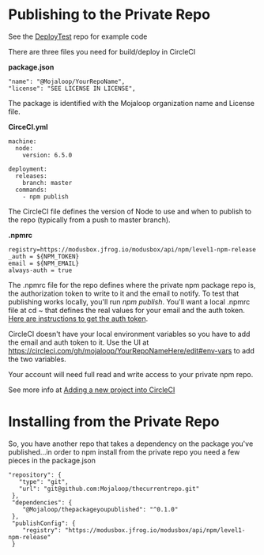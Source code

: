 # Publishing to the Private Repo
See the [DeployTest](https://github.com/mojaloop/deploytest) repo for example code

There are three files you need for build/deploy in CircleCI

**package.json**

    "name": "@Mojaloop/YourRepoName",  
    "license": "SEE LICENSE IN LICENSE",  
  
The package is identified with the Mojaloop organization name and License file.

**CirceCI.yml**

    machine:  
      node:  
        version: 6.5.0  
	
    deployment:  
      releases:  
        branch: master  
      commands:  
        - npm publish  

The CircleCI file defines the version of Node to use and when to publish to the repo (typically from a push to master branch).

**.npmrc**

    registry=https://modusbox.jfrog.io/modusbox/api/npm/level1-npm-release
    _auth = ${NPM_TOKEN}
    email = ${NPM_EMAIL}
    always-auth = true

The .npmrc file for the repo defines where the private npm package repo is, the authorization token to write to it and the email to notify. To test that publishing works locally, you'll run _npm publish_. You'll want a local .npmrc file at cd ~ that defines the real values for your email and the auth token. [Here are instructions to get the auth token](https://docs.npmjs.com/private-modules/ci-server-config#getting-an-authentication-token).

CircleCI doesn't have your local environment variables so you have to add the email and auth token to it. Use the UI at
https://circleci.com/gh/mojaloop/YourRepoNameHere/edit#env-vars to add the two variables. 

Your account will need full read and write access to your private npm repo. 

See more info at [Adding a new project into CircleCI](https://github.com/mojaloop/docs/blob/master/DevOps/CircleCi.md)

# Installing from the Private Repo
So, you have another repo that takes a dependency on the package you've published...in order to npm install from the private repo you need a few pieces in the package.json

    "repository": {
       "type": "git",
       "url": "git@github.com:Mojaloop/thecurrentrepo.git"
     },
     "dependencies": {
        "@Mojaloop/thepackageyoupublished": "^0.1.0"
     },
     "publishConfig": {
        "registry": "https://modusbox.jfrog.io/modusbox/api/npm/level1-npm-release"
     }
